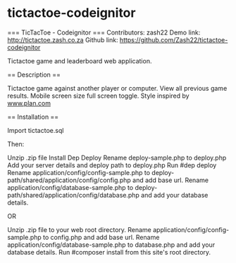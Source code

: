 # tictactoe-codeignitor

=== TicTacToe - Codeignitor ===
Contributors: zash22
Demo link: http://tictactoe.zash.co.za
Github link: https://github.com/Zash22/tictactoe-codeignitor

Tictactoe game and leaderboard web application.

== Description ==

Tictactoe game against another player or computer.
View all previous game results.
Mobile screen size full screen toggle.
Style inspired by www.plan.com

== Installation ==

Import tictactoe.sql

Then:

Unzip .zip file
Install Dep Deploy
Rename deploy-sample.php to deploy.php
Add your server details and deploy path to deploy.php
Run #dep deploy
Rename application/config/config-sample.php to deploy-path/shared/application/config/config.php and add base url.
Rename application/config/database-sample.php to deploy-path/shared/application/config/database.php and add your database details.

OR

Unzip .zip file to your web root directory.
Rename application/config/config-sample.php to config.php and add base url.
Rename application/config/database-sample.php to database.php and add your database details.
Run #composer install from this site's root directory.


